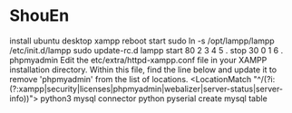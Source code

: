# ShouEn
install
    ubuntu desktop
    xampp
        reboot start
            sudo ln -s /opt/lampp/lampp /etc/init.d/lampp
            sudo update-rc.d lampp start 80 2 3 4 5 . stop 30 0 1 6 .
        phpmyadmin
            Edit the etc/extra/httpd-xampp.conf file in your XAMPP installation directory.
            Within this file, find the line below and update it to remove 'phpmyadmin' from the list of locations.
             <LocationMatch "^/(?i:(?:xampp|security|licenses|phpmyadmin|webalizer|server-status|server-info))">
    python3
    mysql connector python
    pyserial
    create mysql table
